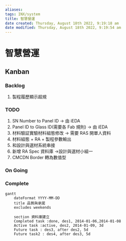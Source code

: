 ```yaml
---
aliases: 
tags: INX/system
title: 智慧營運
date created: Thursday, August 18th 2022, 9:19:18 am
date modified: Thursday, August 18th 2022, 9:19:54 am
---
```


# 智慧營運


## Kanban

### Backlog
1. 製程履歷顯示超規
### TODO

1. SN Number to Panel ID -> 由 iEDA
2. Panel ID to Glass ID(需要各 Fab 規則) -> 由 iEDA
3. 材料驗証實驗材料組態修改 -> 需要 RAS 開單人資料
4. 材料組態 + RA + 製程參數輸出
5. 和設計與選材系統串接
6. 新增 RA Spec 資料庫 ->設計與選材小組一
7. CMCDN Border 轉為數值型
### On Going
### Complete

```mermaid
gantt
	dateFormat YYYY-MM-DD
	title 品質與承諾
	excludes weekends

	section 資料庫建立
	Completed task :done, des1, 2014-01-06,2014-01-08
	Active task :active, des2, 2014-01-09, 3d 
	Future task : des3, after des2, 5d 
	Future task2 : des4, after des3, 5d
```


